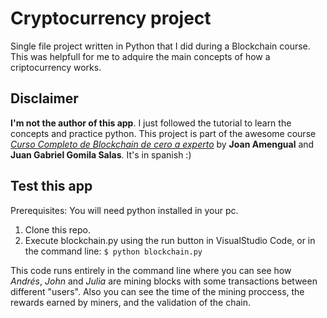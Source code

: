# Cryptocurrency project

Single file project written in Python that I did during a Blockchain course.
This was helpfull for me to adquire the main concepts of how a criptocurrency works.

## Disclaimer

**I'm not the author of this app**. I just followed the tutorial to learn the concepts and practice python.
This project is part of the awesome course [_Curso Completo de Blockchain de cero a experto_](https://www.udemy.com/course/curso-completo-de-blockchain-de-la-a-a-la-z/) by **Joan Amengual** and **Juan Gabriel Gomila Salas**. It's in spanish :)

## Test this app

Prerequisites: You will need python installed in your pc.

1. Clone this repo.
2. Execute blockchain.py using the run button in VisualStudio Code, or in the command line:
`$ python blockchain.py `

This code runs entirely in the command line where you can see how _Andrés_, _John_ and _Julia_ are mining blocks with some transactions between different "users". Also you can see the time of the mining proccess, the rewards earned by miners, and the validation of the chain.
